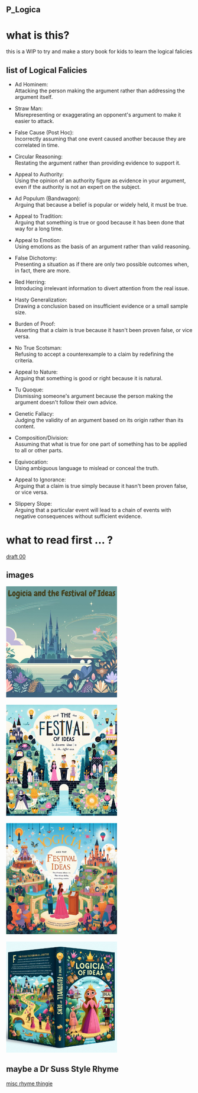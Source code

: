 P_Logica
---

# what is this?
this is a WIP to try and make a story book for kids to learn the logical falicies

## list of Logical Falicies

* Ad Hominem:  
Attacking the person making the argument rather than addressing the argument itself.

* Straw Man:  
Misrepresenting or exaggerating an opponent's argument to make it easier to attack.

* False Cause (Post Hoc):  
Incorrectly assuming that one event caused another because they are correlated in time.

* Circular Reasoning:  
Restating the argument rather than providing evidence to support it.

* Appeal to Authority:  
Using the opinion of an authority figure as evidence in your argument, even if the authority is not an expert on the subject.

* Ad Populum (Bandwagon):  
Arguing that because a belief is popular or widely held, it must be true.

* Appeal to Tradition:  
Arguing that something is true or good because it has been done that way for a long time.

* Appeal to Emotion:  
Using emotions as the basis of an argument rather than valid reasoning.

* False Dichotomy:  
Presenting a situation as if there are only two possible outcomes when, in fact, there are more.

* Red Herring:  
Introducing irrelevant information to divert attention from the real issue.

* Hasty Generalization:  
Drawing a conclusion based on insufficient evidence or a small sample size.

* Burden of Proof:  
Asserting that a claim is true because it hasn't been proven false, or vice versa.

* No True Scotsman:  
Refusing to accept a counterexample to a claim by redefining the criteria.

* Appeal to Nature:  
Arguing that something is good or right because it is natural.

* Tu Quoque:  
Dismissing someone's argument because the person making the argument doesn't follow their own advice.

* Genetic Fallacy:  
Judging the validity of an argument based on its origin rather than its content.

* Composition/Division:  
Assuming that what is true for one part of something has to be applied to all or other parts.

* Equivocation:  
Using ambiguous language to mislead or conceal the truth.

* Appeal to Ignorance:  
Arguing that a claim is true simply because it hasn't been proven false, or vice versa.

* Slippery Slope:  
Arguing that a particular event will lead to a chain of events with negative consequences without sufficient evidence.

# what to read first ... ?

[draft 00](draft_00_20231224.md)  

## images
<img src=".\images\document.jpg" alt="drawing" style="width:300px;"/><br>  
<img src=".\images\Designer.jpeg" alt="drawing" style="width:300px;"/><br>   
<img src=".\images\Designer_(1).jpeg" alt="drawing" style="width:300px;"/><br>   
<img src=".\images\Designer_(2).jpeg" alt="drawing" style="width:300px;"/><br>    


## maybe a Dr Suss Style Rhyme  
[misc rhyme thingie](.\misc_rhyme_20231224.md)  